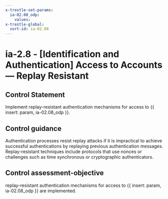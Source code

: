 ```yaml
---
x-trestle-set-params:
  ia-02.08_odp:
    values:
x-trestle-global:
  sort-id: ia-02.08
---
```


# ia-2.8 - \[Identification and Authentication\] Access to Accounts — Replay Resistant

## Control Statement

Implement replay-resistant authentication mechanisms for access to {{ insert: param, ia-02.08_odp }}.

## Control guidance

Authentication processes resist replay attacks if it is impractical to achieve successful authentications by replaying previous authentication messages. Replay-resistant techniques include protocols that use nonces or challenges such as time synchronous or cryptographic authenticators.

## Control assessment-objective

replay-resistant authentication mechanisms for access to {{ insert: param, ia-02.08_odp }} are implemented.
